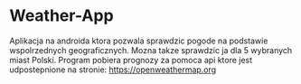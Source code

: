 # Weather-App

Aplikacja na androida ktora pozwala sprawdzic pogode na podstawie wspolrzednych geograficznych. Mozna takze sprawdzic ja dla 5 wybranych
miast Polski. Program pobiera prognozy za pomoca api ktore jest udpostepnione na stronie: https://openweathermap.org

